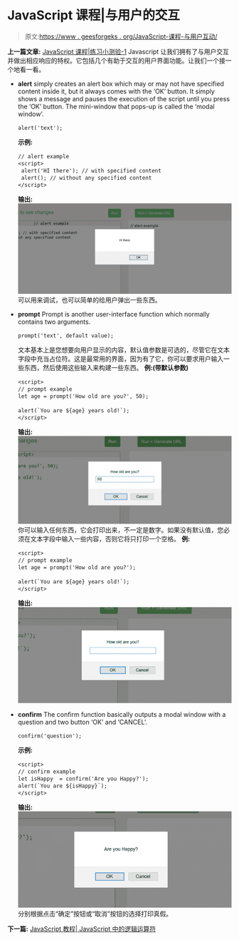 # JavaScript 课程|与用户的交互

> 原文:[https://www . geesforgeks . org/JavaScript-课程-与用户互动/](https://www.geeksforgeeks.org/javascript-course-interaction-with-user/)

**上一篇文章:** [JavaScript 课程|练习小测验-1](https://www.geeksforgeeks.org/javascript-course-quiz-1/)
Javascript 让我们拥有了与用户交互并做出相应响应的特权。它包括几个有助于交互的用户界面功能。让我们一个接一个地看一看。

*   **alert**
    simply creates an alert box which may or may not have specified content inside it, but it always comes with the ‘OK’ button. It simply shows a message and pauses the execution of the script until you press the ‘OK’ button. The mini-window that pops-up is called the ‘modal window’.

    ```
    alert('text');

    ```

    **示例:**

    ```
    // alert example
    <script>
     alert('HI there'); // with specified content
     alert(); // without any specified content
    </script>
    ```

    **输出:**
    ![](img/891622a68971e89661d7a9da90c1dabb.png)
    可以用来调试，也可以简单的给用户弹出一些东西。

*   **prompt**
    Prompt is another user-interface function which normally contains two arguments.

    ```
    prompt('text', default value);

    ```

    文本基本上是您想要向用户显示的内容，默认值参数是可选的，尽管它在文本字段中充当占位符。这是最常用的界面，因为有了它，你可以要求用户输入一些东西，然后使用这些输入来构建一些东西。
    **例:(带默认参数)**

    ```
    <script>
    // prompt example
    let age = prompt('How old are you?', 50);

    alert(`You are ${age} years old!`); 
    </script>
    ```

    **输出:**
    ![](img/cf8904b36203b91d9157939660a7cb23.png)
    你可以输入任何东西，它会打印出来，不一定是数字。如果没有默认值，您必须在文本字段中输入一些内容，否则它将只打印一个空格。
    **例:**

    ```
    <script>
    // prompt example
    let age = prompt('How old are you?');

    alert(`You are ${age} years old!`); 
    </script>
    ```

    **输出:**
    ![](img/6dac8f337a724152f032349bd235dabc.png)

*   **confirm**
    The confirm function basically outputs a modal window with a question and two button ‘OK’ and ‘CANCEL’.

    ```
    confirm('question');

    ```

    **示例:**

    ```
    <script>
    // confirm example 
    let isHappy  = confirm('Are you Happy?');
    alert(`You are ${isHappy}`); 
    </script>
    ```

    **输出:**
    ![](img/1444a3e04f3048f19257ddf8462beeb2.png)
    分别根据点击“确定”按钮或“取消”按钮的选择打印真假。

**下一篇:** [JavaScript 教程| JavaScript 中的逻辑运算符](https://www.geeksforgeeks.org/javascript-course-logical-operators-in-javascript/)